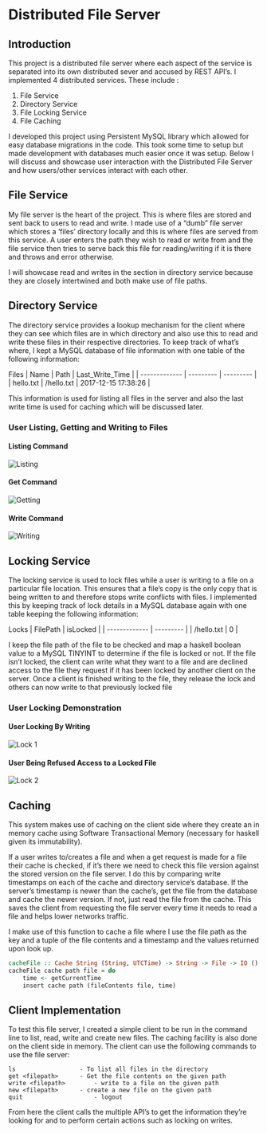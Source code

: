 # Distributed File Server
## Introduction
This project is a distributed file server where each aspect of the service is separated into its own distributed sever and accused by REST API’s. I implemented 4 distributed services. These include : 

1. File Service
2. Directory Service
3. File Locking Service
4. File Caching

I developed this project using Persistent MySQL library which allowed for easy database migrations in the code. This took some time to setup but made development with databases much easier once it was setup. Below I will discuss and showcase user interaction with the Distributed File Server and how users/other services interact with each other.

## File Service
My file server is the heart of the project. This is where files are stored and sent back to users to read and write. I made use of a “dumb” file server which stores a ‘files’ directory locally and this is where files are served from this service. A user enters the path they wish to read or write from and the file service then tries to serve back this file for reading/writing if it is there and throws and error otherwise.

I will showcase read and writes in the section in directory service because they are closely intertwined and both make use of file paths.

## Directory Service
The directory service provides a lookup mechanism for the client where they can see which files are in which directory and also use this to read and write these files in their respective directories. To keep track of what’s where, I kept a MySQL database of file information with one table of the following information:

Files
| Name | Path | Last_Write_Time |
| ------------- | --------- | --------- |
| hello.txt | /hello.txt | 2017-12-15 17:38:26 |

This information is used for listing all files in the server and also the last write time is used for caching which will be discussed later.

### User Listing, Getting and Writing to Files

#### Listing Command 
![Listing](gifs/ls.gif)

#### Get Command
 ![Getting](gifs/get.gif)

#### Write Command
![Writing](gifs/write.gif)

## Locking Service
The locking service is used to lock files while a user is writing to a file on a particular file location. This ensures that a file’s copy is the only copy that is being written to and therefore stops write conflicts with files. I implemented this by keeping track of lock details in a MySQL database again with one table keeping the following information:

Locks
| FilePath | isLocked |
| ------------- | --------- | 
| /hello.txt | 0 |

I keep the file path of the file to be checked and map a haskell boolean value to a MySQL TINYINT to determine if the file is locked or not. If the file isn’t locked, the client can write what they want to a file and are declined access to the file they request if it has been locked by another client on the server. Once a client is finished writing to the file, they release the lock and others can now write to that previously locked file

### User Locking Demonstration

#### User Locking By Writing

![Lock 1](gifs/lock1.gif)

#### User Being Refused Access to a Locked File

![Lock 2](gifs/lock2.gif) 

## Caching
This system makes use of caching on the client side where they create an in memory cache using Software Transactional Memory (necessary for haskell given its immutability). 

If a user writes to/creates a file and when a get request is made for a file their cache is checked, if it’s there we need to check this file version against the stored version on the file server. I do this by comparing write timestamps on each of the cache and directory service’s database. If the server’s timestamp is newer than the cache’s, get the file from the database and cache the newer version. If not, just read the file from the cache. This saves the client from requesting the file server every time it needs to read a file and helps lower networks traffic.

I make use of this function to cache a file where I use the file path as the key and a tuple of the file contents and a timestamp and the values returned upon look up.

```haskell
cacheFile :: Cache String (String, UTCTime) -> String -> File -> IO ()
cacheFile cache path file = do
    time <- getCurrentTime
    insert cache path (fileContents file, time)
```

## Client Implementation
To test this file server, I created a simple client to be run in the command line to list, read, write and create new files. The caching facility is also done on the client side in memory. The client can use the following commands to use the file server:

```
ls 					- To list all files in the directory
get <filepath>		- Get the file contents on the given path
write <filepath>		- write to a file on the given path
new <filepath>		- create a new file on the given path
quit					- logout
```

From here the client calls the multiple API’s to get the information they’re looking for and to perform certain actions such as locking on writes.